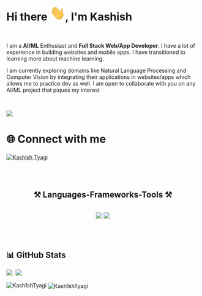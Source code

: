 <h1 align="left"> Hi there <img src="https://github.com/Kshitiz-2002/Kshitiz-2002/blob/main/Hi.gif" alt = "hi" width="40px" height="40px">, I'm Kashish</h1>

<br />

I am a **AI/ML** Enthusiast and **Full Stack Web/App Developer**. I have a lot of experience in building websites and mobile apps. I have transitioned to learning more about machine learning.
<br/>


I am currently exploring domains like Natural Language Processing and Computer Vision by integrating their applications in websites/apps which allows me to practice dev as well. I am open to collaborate with you on any AI/ML project that piques my interest


<br />

![](https://user-images.githubusercontent.com/73097560/115834477-dbab4500-a447-11eb-908a-139a6edaec5c.gif)

# 🌐 Connect with me

<p align="left">
<a href="https://www.linkedin.com/in/kashish-tyagi1001/" target="blank"><img align="center" src="https://raw.githubusercontent.com/rahuldkjain/github-profile-readme-generator/master/src/images/icons/Social/linked-in-alt.svg" alt="Kashish Tyagi" height="30" width="40" /></a>
</p>

<br></br>


<h2 align="center">⚒️ Languages-Frameworks-Tools ⚒️</h2>
<br/>
<div align="center">
    <img src="https://skillicons.dev/icons?i=react,androidstudio,nextjs,html,css,tailwind,tensorflow,selenium,opencv,fastapi,docker," />
    <img src="https://skillicons.dev/icons?i=python,javascript,typescript,cpp,java,supabase,firebase,kotlin,mysql," /><br>
</div>

<br></br>

## 📊 GitHub Stats

<a><img width="48%" src="https://github-readme-stats.vercel.app/api?username=Kash1shTyagi&show_icons=true&hide_border=true&theme=radical" />&nbsp; <img width="51%" src="https://github-readme-streak-stats.herokuapp.com/?user=Kash1shTyagi&hide_border=true&theme=radical" /></a>

<p><img align="left" src="https://github-readme-stats.vercel.app/api/top-langs/?username=Kash1shTyagi&theme=radical&hide_border=true&include_all_commits=true&count_private=true&layout=compact" alt="Kash1shTyagi" /></p>

<p>&nbsp;<img align="center" src="https://github-readme-stats.vercel.app/api?username=Kash1shTyagi&theme=radical&hide_border=true&include_all_commits=true&count_private=true" alt="Kash1shTyagi" /></p>



